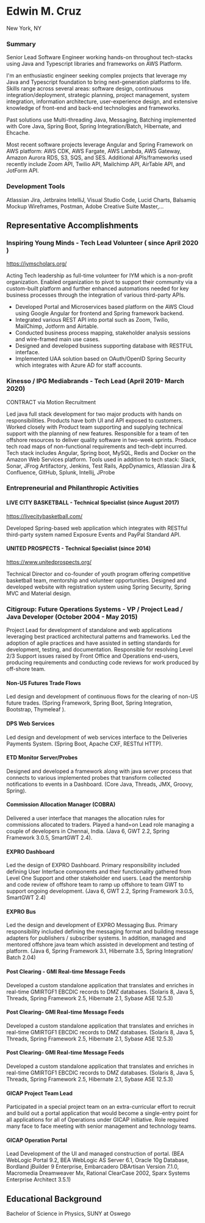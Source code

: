# Edwin M. Cruz
New York, NY

### Summary
Senior Lead Software Engineer working hands-on throughout tech-stacks using Java and Typescript libraries and frameworks on AWS Platform.

I'm an enthusiastic engineer seeking complex projects that leverage my Java and Typescript foundation to bring next-generation platforms to life. Skills range across several areas: software design, continuous integration/deployment, strategic planning, project management, system integration, information architecture, user-experience design, and extensive knowledge of front-end and back-end technologies and frameworks.

Past solutions use Multi-threading Java, Messaging, Batching implemented with Core Java, Spring Boot, Spring Integration/Batch, Hibernate, and Ehcache.

Most recent software projects leverage Angular and Spring Framework on AWS platform: AWS CDK, AWS Fargate, AWS Lambda, AWS Gateway, Amazon Aurora RDS, S3, SQS, and SES. Additional APIs/frameworks used recently include Zoom API, Twilio API, Mailchimp API, AirTable API, and JotForm API.

### Development Tools
Atlassian Jira, Jetbrains IntelliJ, Visual Studio Code, Lucid Charts, Balsamiq Mockup Wireframes, Postman, Adobe Creative Suite Master,...

## Representative Accomplishments
### Inspiring Young Minds - Tech Lead Volunteer ( since April 2020 )
https://iymscholars.org/

Acting Tech leadership as full-time volunteer for IYM which is a non-profit organization. Enabled organization to pivot to support their community via a custom-built platform and further enhanced automations needed for key business processes through the integration of various third-party APIs.
- Developed Portal and Microservices based platform on the AWS Cloud using Google Angular for frontend and Spring framework backend. 
- Integrated various REST API into portal such as Zoom, Twilio, MailChimp, Jotform and Airtable.
- Conducted business process mapping, stakeholder analysis sessions and wire-framed main use cases. 
- Designed and developed business supporting database with RESTFUL interface. 
- Implemented UAA solution based on OAuth/OpenID Spring Security which integrates with Azure AD for staff accounts.

### Kinesso / IPG Mediabrands - Tech Lead (April 2019- March 2020)
CONTRACT via Motion Recruitment 

Led java full stack development for two major products with hands on responsibilities. Products have both UI and API exposed to customers. Worked closely with Product team supporting and supplying technical support with the planning of new features. Responsible for a team of ten offshore resources to deliver quality software in two-week sprints. Produce tech road maps of non-functional requirements and tech-debt incurred. Tech stack includes Angular, Spring boot, MySQL, Redis and Docker on the Amazon Web Services platform. Tools used in addition to tech stack: Slack, Sonar, JFrog Artifactory, Jenkins, Test Rails, AppDynamics, Atlassian Jira & Confluence, GitHub, Splunk, Intellij, JProbe

### Entrepreneurial and Philanthropic Activities

#### LIVE CITY BASKETBALL - Technical Specialist (since August 2017)
https://livecitybasketball.com/ 

Developed Spring-based web application which integrates with RESTful third-party system named Exposure Events and PayPal Standard API.

#### UNITED PROSPECTS - Technical Specialist (since 2014)
https://www.unitedprospects.org/

Technical Director and co-founder of youth program offering competitive basketball team, mentorship and volunteer opportunities. Designed and developed website with registration system using Spring Security, Spring MVC and Material design.


### Citigroup: Future Operations Systems - VP / Project Lead / Java Developer (October 2004 - May 2015)
Project Lead for development of standalone and web applications leveraging best practiced architectural patterns and frameworks. Led the adoption of agile practices and have assisted in setting standards for development, testing, and documentation. Responsible for resolving Level 2/3 Support issues raised by Front Office and Operations end-users, producing requirements and conducting code reviews for work produced by off-shore team.

#### Non-US Futures Trade Flows
Led design and development of continuous flows for the clearing of non-US future trades. (Spring Framework, Spring Boot, Spring Integration, Bootstrap, Thymeleaf ).

#### DPS Web Services 
Led design and development of web services interface to the Deliveries Payments System. (Spring Boot, Apache CXF, RESTful HTTP).

#### ETD Monitor Server/Probes
Designed and developed a framework along with java server process that connects to various implemented probes that transform collected notifications to events in a Dashboard. (Core Java, Threads, JMX, Groovy, Spring).

#### Commission Allocation Manager (COBRA)
Delivered a user interface that manages the allocation rules for commissions allocated to traders. Played a hand=on Lead role managing a couple of developers in Chennai, India. (Java 6, GWT 2.2, Spring Framework 3.0.5, SmartGWT 2.4).

#### EXPRO Dashboard
Led the design of EXPRO Dashboard. Primary responsibility included defining User Interface components and their functionality gathered from Level One Support and other stakeholder end users. Lead the mentorship and code review of offshore team to ramp up offshore to team GWT to support ongoing development. (Java 6, GWT 2.2, Spring Framework 3.0.5, SmartGWT 2.4)

#### EXPRO Bus
Led the design and development of EXPRO Messaging Bus. Primary responsibility included defining the messaging format and building message adapters for publishers / subscriber systems. In addition, managed and mentored offshore java team which assisted in development and testing of platform. (Java 6, Spring Framework 3.1, Hibernate 3.5, Spring Integration/ Batch 2.04)

#### Post Clearing - GMI Real-time Message Feeds
Developed a custom standalone application that translates and enriches in real-time GMIRTGF1 EBCDIC records to DMZ databases. (Solaris 8, Java 5, Threads, Spring Framework 2.5, Hibernate 2.1, Sybase ASE 12.5.3)

#### Post Clearing- GMI Real-time Message Feeds
Developed a custom standalone application that translates and enriches in real-time GMIRTGF1 EBCDIC records to DMZ databases. (Solaris 8, Java 5, Threads, Spring Framework 2.5, Hibernate 2.1, Sybase ASE 12.5.3)

#### Post Clearing- GMI Real-time Message Feeds
Developed a custom standalone application that translates and enriches in real-time GMIRTGF1 EBCDIC records to DMZ databases. (Solaris 8, Java 5, Threads, Spring Framework 2.5, Hibernate 2.1, Sybase ASE 12.5.3)

#### GICAP Project Team Lead
Participated in a special project team on an extra-curricular effort to recruit and build out a portal application that would become a single-entry point for all applications for all of Operations under GICAP initiative. Role required many face to face meeting with senior management and technology teams.

#### GICAP Operation Portal
Lead Development of the UI and managed construction of portal.  (BEA WebLogic Portal 9.2, BEA WebLogic AS Server 6.1, Oracle 10g Database, Bordland jBuilder 9 Enterprise, Embarcadero DBArtisan Version 7.1.0, Macromedia Dreamweaver Mx, Rational ClearCase 2002, Sparx Systems Enterprise Architect 3.5.1)





## Educational Background
Bachelor of Science in Physics, SUNY at Oswego
